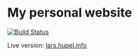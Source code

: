 # My personal website

[![Build Status](https://travis-ci.org/larsrh/website.svg?branch=topic%2Ftravis)](https://travis-ci.org/larsrh/website)

Live version: [lars.hupel.info](https://lars.hupel.info)

